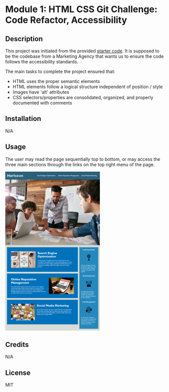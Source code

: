 # Module 1: HTML CSS Git Challenge: Code Refactor, Accessibility

## Description

This project was initiated from the provided [starter code](https://github.com/coding-boot-camp/urban-octo-telegram). It is supposed to be the codebase from a Marketing Agency that wants us to ensure the code follows the accessibility standards.

The main tasks to complete the project ensured that:
- HTML uses the proper semantic elements
- HTML elements follow a logical structure independent of position / style
- Images have 'alt' attributes
- CSS selectors/properties are consolidated, organized, and properly documented with comments 

## Installation

N/A

## Usage

The user may read the page sequentially top to bottom, or may access the three main sections through the links on the top right menu of the page.

<img
  src="./assets/images/01-html-css-git-homework-demo.png"
  alt="Screenshot of Horiseon's website"
  style="display: inline-block; margin: 0 auto; max-width: 300px">

## Credits

N/A

## License

MIT